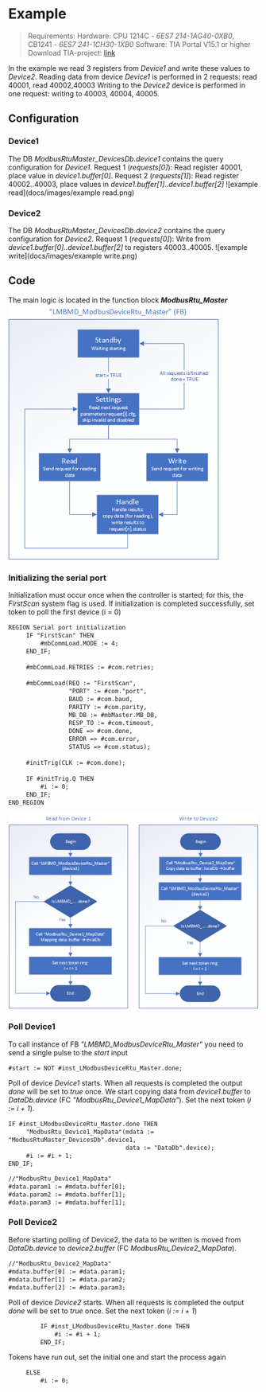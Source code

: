 # Example
> Requirements: 
> Hardware: CPU 1214C - *6ES7 214-1AG40-0XB0*, CB1241 - *6ES7 241-1CH30-1XB0*
> Software: TIA Portal V15.1 or higher
> Download TIA-project: [link](tia/generated/LMBMD_ModbusDeviceRtu_0.0.4.zap15_1)

In the example we read 3 registers from *Device1* and write these values to *Device2*.
Reading data from device *Device1* is performed in 2 requests: read 40001, read 40002,40003
Writing to the *Device2* device is performed in one request: writing to 40003, 40004, 40005.

## Configuration
### Device1
The DB *ModbusRtuMaster_DevicesDb.device1* contains the query configuration for *Device1*.
Request 1 (*requests[0]*): Read register 40001, place value in *device1.buffer[0]*.
Request 2 (*requests[1]*): Read register 40002..40003, place values in *device1.buffer[1]..device1.buffer[2]*
![example read](docs/images/example read.png)

### Device2
The DB *ModbusRtuMaster_DevicesDb.device2* contains the query configuration for *Device2*.
Request 1 (*requests[0]*): Write from *device1.buffer[0]..device1.buffer[2]* to registers 40003..40005.
![example write](docs/images/example write.png)

## Code
The main logic is located in the function block ***ModbusRtu_Master***
![example read](docs/images/ModbusDeviceRtu_Master.png)

### Initializing the serial port
Initialization must occur once when the controller is started; for this, the *FirstScan* system flag is used.
If initialization is completed successfully, set token to poll the first device (i = 0)

```
REGION Serial port initialization
     IF "FirstScan" THEN
         #mbCommLoad.MODE := 4;
     END_IF;
    
     #mbCommLoad.RETRIES := #com.retries;
    
     #mbCommLoad(REQ := "FirstScan",
                 "PORT" := #com."port",
                 BAUD := #com.baud,
                 PARITY := #com.parity,
                 MB_DB := #mbMaster.MB_DB,
                 RESP_TO := #com.timeout,
                 DONE => #com.done,
                 ERROR => #com.error,
                 STATUS => #com.status);
    
     #initTrig(CLK := #com.done);
    
     IF #initTrig.Q THEN
         #i := 0;
     END_IF;
END_REGION
```

![subroutines](docs/images/subroutines.png)

### Poll Device1
To call instance of FB *"LMBMD_ModbusDeviceRtu_Master"* you need to send a single pulse to the *start* input

```
#start := NOT #inst_LModbusDeviceRtu_Master.done;
```

Poll of device *Device1* starts.
When all requests is completed the output *done* will be set to *true* once.
We start copying data from *device1.buffer* to *DataDb.device* (FC *"ModbusRtu_Device1_MapData"*).
Set the next token (*i := i + 1*).

```
IF #inst_LModbusDeviceRtu_Master.done THEN
     "ModbusRtu_Device1_MapData"(mdata := "ModbusRtuMaster_DevicesDb".device1,
                                 data := "DataDb".device);
     #i := #i + 1;
END_IF;
```

```
//"ModbusRtu_Device1_MapData"
#data.param1 := #mdata.buffer[0];
#data.param2 := #mdata.buffer[1];
#data.param3 := #mdata.buffer[1];
```


### Poll Device2
Before starting polling of Device2, the data to be written is moved from *DataDb.device* to *device2.buffer* (FC *ModbusRtu_Device2_MapData*).

```
//"ModbusRtu_Device2_MapData"
#mdata.buffer[0] := #data.param1;
#mdata.buffer[1] := #data.param2;
#mdata.buffer[2] := #data.param3;
```

Poll of device *Device2* starts.
When all requests is completed the output *done* will be set to *true* once.
Set the next token (*i := i + 1*)

```
         IF #inst_LModbusDeviceRtu_Master.done THEN
             #i := #i + 1;
         END_IF;
```

Tokens have run out, set the initial one and start the process again
```
     ELSE
         #i := 0;
```
